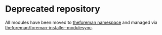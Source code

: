 # Deprecated repository

All modules have been moved to [theforeman namespace](https://github.com/theforeman) and managed via [theforeman/foreman-installer-modulesync](https://github.com/theforeman/foreman-installer-modulesync).
